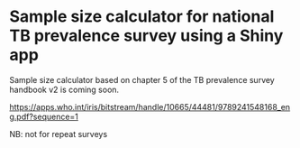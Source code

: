 # Sample size calculator for national TB prevalence survey using a Shiny app

Sample size calculator based on chapter 5 of the TB prevalence survey handbook v2 is coming soon.

https://apps.who.int/iris/bitstream/handle/10665/44481/9789241548168_eng.pdf?sequence=1

NB: not for repeat surveys
